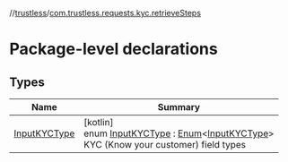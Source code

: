 //[trustless](../../index.md)/[com.trustless.requests.kyc.retrieveSteps](index.md)

# Package-level declarations

## Types

| Name | Summary |
|---|---|
| [InputKYCType](-input-k-y-c-type/index.md) | [kotlin]<br>enum [InputKYCType](-input-k-y-c-type/index.md) : [Enum](https://kotlinlang.org/api/latest/jvm/stdlib/kotlin/-enum/index.html)&lt;[InputKYCType](-input-k-y-c-type/index.md)&gt; <br>KYC (Know your customer) field types |
